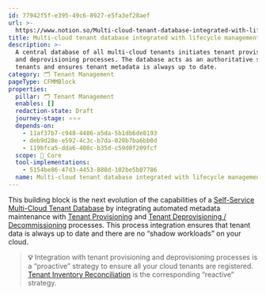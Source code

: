 ```yaml
---
id: 77942f5f-e395-49c6-8927-e5fa3ef28aef
url: >-
  https://www.notion.so/Multi-cloud-tenant-database-integrated-with-lifecycle-management-77942f5fe39549c68927e5fa3ef28aef
title: Multi-cloud tenant database integrated with lifecycle management
description: >-
  A central database of all multi-cloud tenants initiates tenant provisioning
  and deprovisioning processes. The database acts as an authoritative source of
  tenants and ensures tenant metadata is always up to date.
category: 🗂 Tenant Management
pageType: CFMMBlock
properties:
  pillar: 🗂 Tenant Management
  enables: []
  redaction-state: Draft
  journey-stage: ⭐️⭐️⭐️
  depends-on:
    - 11af37b7-c948-4486-a5da-5b1db6de8193
    - deb9d28e-e592-4c3c-b7da-020b7ba6bb0d
    - 119bfca5-dda6-408c-b35d-c59d0f209fcf
  scope: 🏢 Core
  tool-implementations:
    - 5154be86-47d3-4453-888d-102be5b07786
  name: Multi-cloud tenant database integrated with lifecycle management
---
```


This building block is the next evolution of the capabilities of a [Self-Service Multi-Cloud Tenant Database](./self-service-multi-cloud-tenant-database.md) by integrating automated metadata maintenance with [Tenant Provisioning](./tenant-provisioning.md) and [Tenant Deprovisioning / Decommissioning](./tenant-deprovisioning-decommissioning.md) processes. This process integration ensures that tenant data is always up to date and there are no “shadow workloads” on your cloud. 

> **💡** Integration with tenant provisioning and deprovisioning processes is a “proactive” strategy to ensure all your cloud tenants are registered. [Tenant Inventory Reconciliation](./tenant-inventory-reconciliation.md) is the corresponding “reactive” strategy.


